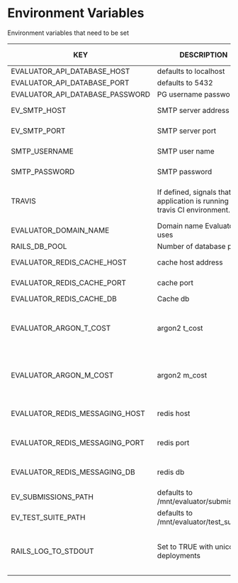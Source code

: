 
Environment Variables
=====================


Environment variables that need to be set

KEY | DESCRIPTION | APPLICABLE ENVIRONMENT
-----|------------|--------------
EVALUATOR_API_DATABASE_HOST| defaults to localhost | production
EVALUATOR_API_DATABASE_PORT| defaults to 5432 | production
EVALUATOR_API_DATABASE_PASSWORD| PG username password | production
EV_SMTP_HOST| SMTP server address| Development, production
EV_SMTP_PORT| SMTP server port| Development, production
SMTP_USERNAME| SMTP user name| Development, production
SMTP_PASSWORD| SMTP password| Development, production
TRAVIS | If defined, signals that the application is running in travis CI environment.| Always applicable, do not set in production
EVALUATOR_DOMAIN_NAME | Domain name Evaluator uses | Always applicable.
RAILS_DB_POOL | Number of database pools | Should be one
EVALUATOR_REDIS_CACHE_HOST | cache host address | defaults to localhost
EVALUATOR_REDIS_CACHE_PORT | cache port | defaults to 6379
EVALUATOR_REDIS_CACHE_DB| Cache db | defaults to zero
EVALUATOR_ARGON_T_COST| argon2 t_cost| ask someone who understands password hashing
EVALUATOR_ARGON_M_COST| argon2 m_cost | ask someone who understands password hashing
EVALUATOR_REDIS_MESSAGING_HOST| redis host| should be different server than cache
EVALUATOR_REDIS_MESSAGING_PORT| redis port| should be different server than cache 
EVALUATOR_REDIS_MESSAGING_DB| redis db | should be different than cache value
EV_SUBMISSIONS_PATH| defaults to /mnt/evaluator/submissions | need to be set in production
EV_TEST_SUITE_PATH| defaults to /mnt/evaluator/test_suites | need to be set in production
RAILS_LOG_TO_STDOUT| Set to TRUE with unicorn deployments | should be set in production, has no effect on non production environments
